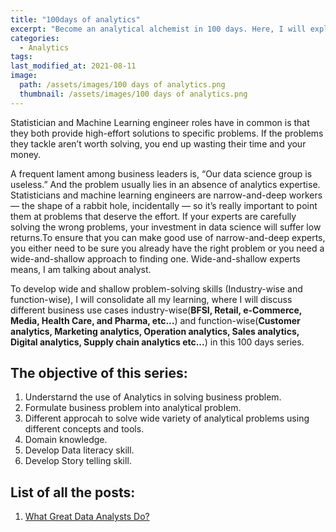 ```yaml
---
title: "100days of analytics"
excerpt: "Become an analytical alchemist in 100 days. Here, I will explained the analytics using different business use case."
categories:
  - Analytics
tags:
last_modified_at: 2021-08-11
image: 
  path: /assets/images/100 days of analytics.png
  thumbnail: /assets/images/100 days of analytics.png
---
```

Statistician and Machine Learning engineer roles have in common is that they both provide high-effort solutions to specific problems. If the problems they tackle aren’t worth solving, you end up wasting their time and your money.

A frequent lament among business leaders is, “Our data science group is useless.” And the problem usually lies in an absence of analytics expertise. Statisticians and machine learning engineers are narrow-and-deep workers — the shape of a rabbit hole, incidentally — so it’s really important to point them at problems that deserve the effort. If your experts are carefully solving the wrong problems, your investment in data science will suffer low returns.To ensure that you can make good use of narrow-and-deep experts, you either need to be sure you already have the right problem or you need a wide-and-shallow approach to finding one. Wide-and-shallow experts means, I am talking about analyst.

 To develop wide and shallow problem-solving skills (Industry-wise and function-wise), I will consolidate all my learning, where I will discuss different business use cases  industry-wise(**BFSI, Retail, e-Commerce, Media, Health Care, and Pharma, etc...**) and  function-wise(**Customer analytics, Marketing analytics, Operation analytics, Sales analytics, Digital analytics, Supply chain analytics etc...**) in this 100 days series.

## The objective of this series:
1. Understarnd the use of Analytics in solving business problem.
2. Formulate business problem into analytical problem.
3. Different approcah to solve wide variety of analytical problems using different concepts and tools.
4. Domain knowledge.
5. Develop Data literacy skill.
6. Develop Story telling skill.

## List of all the posts:
1. [What Great Data Analysts Do?](https://mldataliteracy.com/analytics/What_Great_Data_Analysts_Do/)
